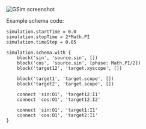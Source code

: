 ![GSim screenshot](http://www.shareimage.org/images/khm40gzxjx2ocpaehx1v.jpg)

Example schema code:

	simulation.startTime = 0.0
	simulation.stopTime = 2*Math.PI
	simulation.timeStep = 0.05

	simulation.schema.with {
		block('sin', 'source.sin', [])
		block('cos', 'source.sin', [phase: Math.PI/2])
		block('target12', 'target.xyscope', [])

		block('target1', 'target.scope', [])
		block('target2', 'target.scope', [])

		connect 'sin:O1', 'target12:I1'
		connect 'cos:O1', 'target12:I2'

		connect 'sin:O1', 'target1:I1'
		connect 'cos:O1', 'target2:I1'	
	}
